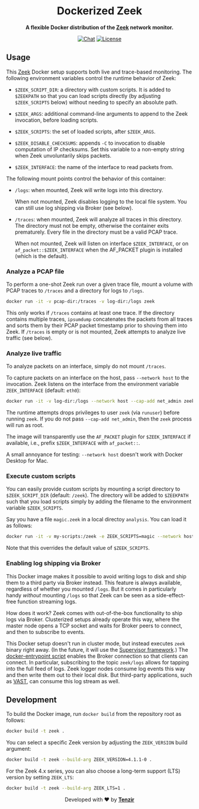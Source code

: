 <h1 align="center">
  Dockerized Zeek
</h1>
<div align="center">
  
**A flexible Docker distribution of the [Zeek][zeek] network monitor.**

[![Chat][chat-badge]][chat-url]
[![License][license-badge]][license-url]
</div>

## Usage

This [Zeek][zeek] Docker setup supports both live and trace-based monitoring.
The following environment variables control the runtime behavior of Zeek:

- `$ZEEK_SCRIPT_DIR`: a directory with custom scripts. It is added to
  `$ZEEKPATH` so that you can load scripts directly (by adjusting
  `$ZEEK_SCRIPTS` below) without needing to specify an absolute path.

- `$ZEEK_ARGS`: additional command-line arguments to append to the Zeek
  invocation, before loading scripts.

- `$ZEEK_SCRIPTS`: the set of loaded scripts, after `$ZEEK_ARGS`.

- `$ZEEK_DISABLE_CHECKSUMS`: appends `-C` to invocation to disable computation
  of IP checksums. Set this variable to a non-empty string when Zeek
  unvoluntarily skips packets.

- `$ZEEK_INTERFACE`: the name of the interface to read packets from.

The following mount points control the behavior of this container:

- `/logs`: when mounted, Zeek will write logs into this directory.

  When not mounted, Zeek disables logging to the local file system. You can
  still use log shipping via Broker (see below).

- `/traces`: when mounted, Zeek will analyze all traces in this directory. The
  directory must not be empty, otherwise the container exits prematurely. Every
  file in the directory must be a valid PCAP trace.

  When not mounted, Zeek will listen on interface `$ZEEK_INTERFACE`, or on
  `af_packet::$ZEEK_INTERFACE` when the AF_PACKET plugin is installed (which is
  the default).

### Analyze a PCAP file

To perform a one-shot Zeek run over a given trace file, mount a volume
with PCAP traces to `/traces` and a directory for logs to `/logs`.

```sh
docker run -it -v pcap-dir:/traces -v log-dir:/logs zeek
```

This only works if `/traces` contains at least one trace. If the directory
contains multiple traces, `ipsumdump` concatenates the packets from all traces
and sorts them by their PCAP packet timestamp prior to shoving them into Zeek.
If `/traces` is empty or is not mounted, Zeek attempts to analyze live traffic
(see below).

### Analyze live traffic

To analyze packets on an interface, simply do not mount `/traces`.

To capture packets on an interface on the host, pass `--network host` to the
invocation. Zeek listens on the interface from the environment variable
`ZEEK_INTERFACE` (default: `eth0`):

```sh
docker run -it -v log-dir:/logs --network host --cap-add net_admin zeek
```

The runtime attempts drops privileges to user `zeek` (via `runuser`) before
running `zeek`. If you do not pass `--cap-add net_admin`, then the `zeek`
process will run as root.

The image will transparently use the `AF_PACKET` plugin for `$ZEEK_INTERFACE` if
available, i.e., prefix `$ZEEK_INTERFACE` with `af_packet::`.

A small annoyance for testing: `--network host` doesn't work with Docker
Desktop for Mac.

### Execute custom scripts

You can easily provide custom scripts by mounting a script directory to
`$ZEEK_SCRIPT_DIR` (default: `/zeek`). The directory will be added to
`$ZEEKPATH` such that you load scripts simply by adding the filename to the
environment variable `$ZEEK_SCRIPTS`.

Say you have a file `magic.zeek` in a local directoy `analysis`. You can load
it as follows:

```sh
docker run -it -v my-scripts:/zeek -e ZEEK_SCRIPTS=magic --network host zeek
```

Note that this overrides the default value of `$ZEEK_SCRIPTS`.

### Enabling log shipping via Broker

This Docker image makes it possible to avoid writing logs to disk and ship them
to a third party via Broker instead. This feature is always available,
regardless of whether you mounted `/logs`. But it comes in particularly handy
*without* mounting `/logs` so that Zeek can be seen as a side-effect-free
function streaming logs.

How does it work? Zeek comes with out-of-the-box functionality to ship logs via
Broker. Clusterized setups already operate this way, where the master node
opens a TCP socket and waits for Broker peers to connect, and then to subscribe
to events.

This Docker setup doesn't run in cluster mode, but instead executes `zeek`
binary right away. (In the future, it will use the [Supervisor
framework](https://docs.zeek.org/en/master/frameworks/supervisor.html).) The
[docker-entrypoint script](scripts/docker-entrypoint.zeek) enables the Broker
connection so that clients can connect. In particular, subscribing to the topic
`zeek/logs` allows for tapping into the full feed of logs. Zeek logger nodes
consume log events this way and then write them out to their local disk. But
third-party applications, such as [VAST](https://github.com/tenzir/vast), can
consume this log stream as well.

## Development

To build the Docker image, run `docker build` from the repository root as
follows:

```sh
docker build -t zeek .
```

You can select a specific Zeek version by adjusting the `ZEEK_VERSION` build
argument:

```sh
docker build -t zeek --build-arg ZEEK_VERSION=4.1.1-0 .
```

For the Zeek 4.x series, you can also choose a long-term support (LTS) version
by setting `ZEEK_LTS`:

```sh
docker build -t zeek --build-arg ZEEK_LTS=1 .
```

<p align="center">
  Developed with ❤️ by <strong><a href="https://tenzir.com">Tenzir</a></strong>
</p>

[zeek]: https://www.zeek.org
[chat-badge]: https://img.shields.io/badge/Slack-Tenzir%20Community%20Chat-brightgreen?logo=slack&color=purple&style=flat
[chat-url]: http://slack.tenzir.com
[license-badge]: https://img.shields.io/badge/license-BSD-blue.svg
[license-url]: https://raw.github.com/vast-io/vast/master/COPYING
